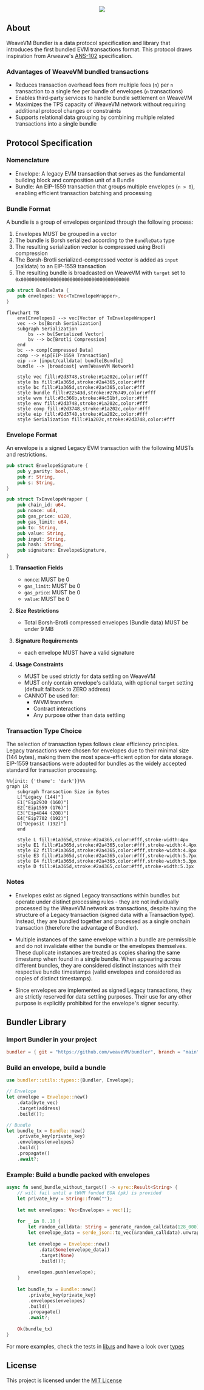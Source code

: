 <p align="center">
  <a href="https://wvm.dev">
    <img src="https://raw.githubusercontent.com/weaveVM/.github/main/profile/bg.png">
  </a>
</p>

## About

WeaveVM Bundler is a data protocol specification and library that introduces the first bundled EVM transactions format. This protocol draws inspiration from Arweave's [ANS-102](https://github.com/ArweaveTeam/arweave-standards/blob/master/ans/ANS-102.md) specification.

### Advantages of WeaveVM bundled transactions

* Reduces transaction overhead fees from multiple fees (`n`) per `n` transaction to a single fee per bundle of envelopes (`n` transactions)
* Enables third-party services to handle bundle settlement on WeaveVM
* Maximizes the TPS capacity of WeaveVM network without requiring additional protocol changes or constraints
* Supports relational data grouping by combining multiple related transactions into a single bundle

## Protocol Specification

### Nomenclature
- Envelope: A legacy EVM transaction that serves as the fundamental building block and composition unit of a Bundle
- Bundle: An EIP-1559 transaction that groups multiple envelopes (`n > 0`), enabling efficient transaction batching and processing

### Bundle Format

A bundle is a group of envelopes organized through the following process:

1. Envelopes MUST be grouped in a vector
2. The bundle is Borsh serialized according to the `BundleData` type
3. The resulting serialization vector is compressed using Brotli compression
4. The Borsh-Brotli serialized-compressed vector is added as `input` (calldata) to an EIP-1559 transaction
5. The resulting bundle is broadcasted on WeaveVM with `target` set to `0x0000000000000000000000000000000000000000`

```rust
pub struct BundleData {
    pub envelopes: Vec<TxEnvelopeWrapper>,
}
``` 

```mermaid
flowchart TB
    env[Envelopes] --> vec[Vector of TxEnvelopeWrapper]
    vec --> bs[Borsh Serialization]
    subgraph Serialization
        bs --> bv[Serialized Vector]
        bv --> bc[Brotli Compression]
    end
    bc --> comp[Compressed Data]
    comp --> eip[EIP-1559 Transaction]
    eip --> |input/calldata| bundle[Bundle]
    bundle --> |broadcast| wvm[WeaveVM Network]

    style vec fill:#2d3748,stroke:#1a202c,color:#fff
    style bs fill:#1a365d,stroke:#2a4365,color:#fff
    style bc fill:#1a365d,stroke:#2a4365,color:#fff
    style bundle fill:#22543d,stroke:#276749,color:#fff
    style wvm fill:#3c366b,stroke:#4c51bf,color:#fff
    style env fill:#2d3748,stroke:#1a202c,color:#fff
    style comp fill:#2d3748,stroke:#1a202c,color:#fff
    style eip fill:#2d3748,stroke:#1a202c,color:#fff
    style Serialization fill:#1a202c,stroke:#2d3748,color:#fff
```

### Envelope Format

An envelope is a signed Legacy EVM transaction with the following MUSTs and restrictions.

```rs
pub struct EnvelopeSignature {
    pub y_parity: bool,
    pub r: String,
    pub s: String,
}

pub struct TxEnvelopeWrapper {
    pub chain_id: u64,
    pub nonce: u64,
    pub gas_price: u128,
    pub gas_limit: u64,
    pub to: String,
    pub value: String,
    pub input: String,
    pub hash: String,
    pub signature: EnvelopeSignature,
}
```

1. **Transaction Fields**
   * `nonce`: MUST be 0
   * `gas_limit`: MUST be 0
   * `gas_price`: MUST be 0
   * `value`: MUST be 0

2. **Size Restrictions**
   * Total Borsh-Brotli compressed envelopes (Bundle data) MUST be under 9 MB

3. **Signature Requirements**
   * each envelope MUST have a valid signature

4. **Usage Constraints**
   * MUST be used strictly for data settling on WeaveVM 
   * MUST only contain envelope's calldata, with optional `target` setting (default fallback to ZERO address)
   * CANNOT be used for:
     - tWVM transfers
     - Contract interactions
     - Any purpose other than data settling


### Transaction Type Choice
The selection of transaction types follows clear efficiency principles. Legacy transactions were chosen for envelopes due to their minimal size (144 bytes), making them the most space-efficient option for data storage. EIP-1559 transactions were adopted for bundles as the widely accepted standard for transaction processing.

```mermaid
%%{init: {'theme': 'dark'}}%%
graph LR
    subgraph Transaction Size in Bytes
    L["Legacy (144)"]
    E1["Eip2930 (160)"]
    E2["Eip1559 (176)"]
    E3["Eip4844 (208)"]
    E4["Eip7702 (192)"]
    D["Deposit (192)"]
    end

    style L fill:#1a365d,stroke:#2a4365,color:#fff,stroke-width:4px
    style E1 fill:#1a365d,stroke:#2a4365,color:#fff,stroke-width:4.4px
    style E2 fill:#1a365d,stroke:#2a4365,color:#fff,stroke-width:4.8px
    style E3 fill:#1a365d,stroke:#2a4365,color:#fff,stroke-width:5.7px
    style E4 fill:#1a365d,stroke:#2a4365,color:#fff,stroke-width:5.3px
    style D fill:#1a365d,stroke:#2a4365,color:#fff,stroke-width:5.3px
```

### Notes
* Envelopes exist as signed Legacy transactions within bundles but operate under distinct processing rules - they are not individually processed by the WeaveVM network as transactions, despite having the structure of a Legacy transaction (signed data with a Transaction type). Instead, they are bundled together and processed as a single onchain transaction (therefore the advantage of Bundler).

* Multiple instances of the same envelope within a bundle are permissible and do not invalidate either the bundle or the envelopes themselves. These duplicate instances are treated as copies sharing the same timestamp when found in a single bundle. When appearing across different bundles, they are considered distinct instances with their respective bundle timestamps (valid envelopes and considered as copies of distinct timestamps).

* Since envelopes are implemented as signed Legacy transactions, they are strictly reserved for data settling purposes. Their use for any other purpose is explicitly prohibited for the envelope's signer security.

## Bundler Library

### Import Bundler in your project

```toml
bundler = { git = "https://github.com/weaveVM/bundler", branch = "main" }
```

### Build an envelope, build a bundle

```rust
use bundler::utils::types::{Bundler, Envelope};

// Envelope
let envelope = Envelope::new()
    .data(byte_vec)
    .target(address)
    .build()?;

// Bundle
let bundle_tx = Bundle::new()
    .private_key(private_key)
    .envelopes(envelopes)
    .build()
    .propagate()
    .await?;
```

### Example: Build a bundle packed with envelopes

```rust
async fn send_bundle_without_target() -> eyre::Result<String> {
    // will fail until a tWVM funded EOA (pk) is provided
    let private_key = String::from("");
    
    let mut envelopes: Vec<Envelope> = vec![];
    
    for _ in 0..10 {
        let random_calldata: String = generate_random_calldata(128_000); // 128 KB of random calldata
        let envelope_data = serde_json::to_vec(&random_calldata).unwrap();
        
        let envelope = Envelope::new()
            .data(Some(envelope_data))
            .target(None)
            .build()?;
            
        envelopes.push(envelope);
    }
    
    let bundle_tx = Bundle::new()
        .private_key(private_key)
        .envelopes(envelopes)
        .build()
        .propagate()
        .await?;
        
    Ok(bundle_tx)
}
```

For more examples, check the tests in [lib.rs](./src/lib.rs) and have a look over [types](./src/utils/types.rs)

## License
This project is licensed under the [MIT License](./LICENSE)